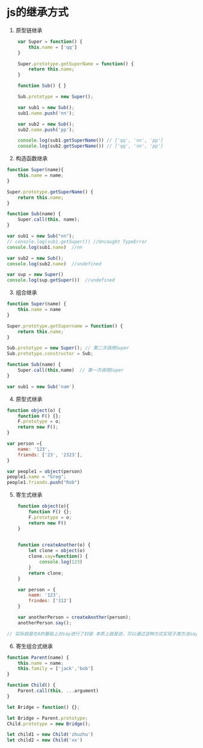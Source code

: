 # js的继承方式

1. 原型链继承
```javascript
    var Super = function() {
        this.name = ['qq']
    }

    Super.prototype.getSuperName = function() {
        return this.name;
    }

    function Sub() { }

    Sub.prototype = new Super(); 

    var sub1 = new Sub();
    sub1.name.push('nn');

    var sub2 = new Sub();
    sub2.name.push('pp');

    console.log(sub1.getSuperName()) // ['qq', 'nn', 'pp']
    console.log(sub2.getSuperName()) // ['qq', 'nn', 'pp']
```
<!-- 将Sub的原型对象Sub.prototype指向 Super的实例，然后创建俩个Sub的实例sub1, sub2, 如此 Sub中继承了Super的属性name和原型链方法getSupername方法， 但是在sub1中修改属性，sub2中的name也一起修改，即sub1和sub2共享实例 

将子类型的原型对象[prototype]指向超类型的实例[new] 的方法叫做原型链继承，有2个缺点  // 超类型可以理解为父类型
 1.超类型的的所有属性会被所有实例共享， 如sub1和sub2 共享一个name
 2. 不能向超类型的构造函数传值
-->


2. 构造函数继承
```javascript
function Super(name){
    this.name = name;
}

Super.prototype.getSuperName() {
    return this.name;
}

function Sub(name) {
    Super.call(this, name);
}

var sub1 = new Sub("nn");
// console.log(sub1.getSuper()) //Uncaught TypeError
console.log(sub1.name)  //nn

var sub2 = new Sub();
console.log(sub2.name)  //undefined

var sup = new Super()
console.log(sup.getSuper())  //undefined
```

<!-- 在sub中利用call去调用Super时，继承了Super的所有静态属性，在sub1和sub2的实例中，也做到了各个属性的不干扰，对name的修改相互不影响，即属性不共享，也可以向构造函数传递值，
    但是实例不能继承原型链的方法
 -->


3. 组合继承
```javascript
function Super(name) {
    this.name = name
}

Super.prototype.getSupername = function() {
    return this.name;
}

Sub.prototype = new Super(); // 第二次调用Super
Sub.prototype.constructor = Sub;

function Sub(name) {
    Super.call(this,name)  // 第一次调用Super
}

var sub1 = new Sub('nam')

```

4. 原型式继承
```javascript
function object(o) {
    function F() {};
    F.prototype = o;
    return new F();
}

var person ={
    name: '123',
    friends: ['23', '2323'],
}

var people1 = object(person)
people1.name = "Greg";
people1.friends.push("Rob")

```

5. 寄生式继承
```javascript
    function object(o){
        function F() {};
        F.prototype = o;
        return new F()
    }
    

    function createAnother(o) {
        let clone = object(o)
        clone.say=function() {
            console.log(123)
        }
        return clone;
    }

    var person = {
        naem: '123',
        frindes: ['312']
    }

    var anotherPerson = createAnother(person);
    anotherPerson.say();

// 实际就是在4的基础上对say进行了封装 本质上就是说，可以通过这种方式实现子类方法say的复用。通过createAnother创造出来的对象，都拥有sayHi方法。这种封装方式和工厂模式类似。

```

6. 寄生组合式继承
```javascript
function Parent(name) {
    this.name = name;
    this.family = ['jack','bob']
}

function Child() {
    Parent.call(this, ...argument)
}

let Bridge = function() {};

let Bridge = Parent.prototype;
Child.prototype = new Bridge();

let child1 = new Child('zhuzhu')
let child2 = new Child('xx')


```
